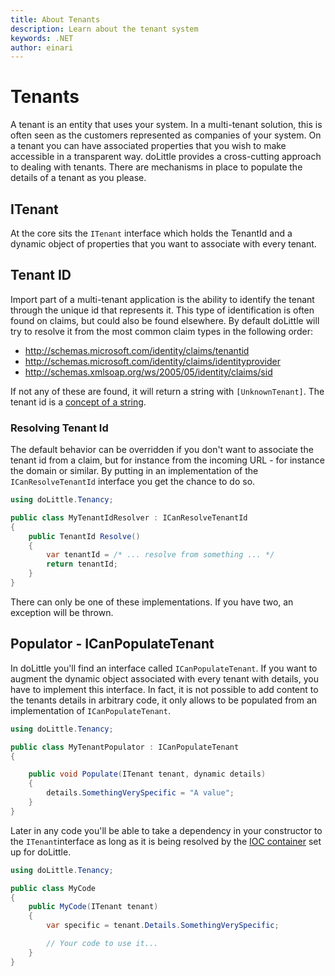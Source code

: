 ```yaml
---
title: About Tenants
description: Learn about the tenant system
keywords: .NET
author: einari
---
```

# Tenants

A tenant is an entity that uses your system. In a multi-tenant solution, this is often seen as the customers
represented as companies of your system. On a tenant you can have associated properties that you wish to make
accessible in a transparent way. doLittle provides a cross-cutting approach to dealing with tenants.
There are mechanisms in place to populate the details of a tenant as you please.

## ITenant

At the core sits the `ITenant` interface which holds the TenantId and a dynamic object of properties that you
want to associate with every tenant.

## Tenant ID

Import part of a multi-tenant application is the ability to identify the tenant through the unique id that
represents it. This type of identification is often found on claims, but could also be found elsewhere.
By default doLittle will try to resolve it from the most common claim types in the following order:

* http://schemas.microsoft.com/identity/claims/tenantid
* http://schemas.microsoft.com/identity/claims/identityprovider
* http://schemas.xmlsoap.org/ws/2005/05/identity/claims/sid

If not any of these are found, it will return a string with `[UnknownTenant]`.
The tenant id is a [concept of a string](./concepts_and_value_objects.md).

### Resolving Tenant Id

The default behavior can be overridden if you don't want to associate the tenant id from a claim, but for
instance from the incoming URL - for instance the domain or similar.
By putting in an implementation of the `ICanResolveTenantId` interface you get the chance to do so.

```csharp
using doLittle.Tenancy;

public class MyTenantIdResolver : ICanResolveTenantId
{
    public TenantId Resolve()
    {
        var tenantId = /* ... resolve from something ... */
        return tenantId;
    }
}
```

There can only be one of these implementations. If you have two, an exception will be thrown.


## Populator - ICanPopulateTenant

In doLittle you'll find an interface called `ICanPopulateTenant`. If you want to augment the dynamic object
associated with every tenant with details, you have to implement this interface. In fact, it is not possible
to add content to the tenants details in arbitrary code, it only allows to be populated from an implementation
of `ICanPopulateTenant`.

```csharp
using doLittle.Tenancy;

public class MyTenantPopulator : ICanPopulateTenant
{

    public void Populate(ITenant tenant, dynamic details)
    {
        details.SomethingVerySpecific = "A value";
    }
}
```

Later in any code you'll be able to take a dependency in your constructor to the `ITenant`interface as long as
it is being resolved by the [IOC container](./container.md) set up for doLittle.

```csharp
using doLittle.Tenancy;

public class MyCode
{
    public MyCode(ITenant tenant)
    {
        var specific = tenant.Details.SomethingVerySpecific;

        // Your code to use it...
    }
}
```

